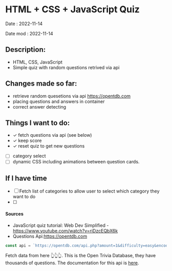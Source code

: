 # HTML + CSS + JavaScript Quiz

Date : 2022-11-14

Date mod : 2022-11-14

## Description:

- HTML, CSS, JavaScript
- Simple quiz with random questions retrived via api

## Changes made so far:

- retrieve random quesetions via api https://opentdb.com
- placing questions and answers in container
- correct answer detecting

## Things I want to do:

- &check; fetch questions via api (see below)
- &check; keep score
- &check; reset quiz to get new questions
- [ ] category select
- [ ] dynamic CSS including animations between question cards.

## If I have time

- [ ] Fetch list of categories to allow user to select which category they want to do
- [ ]

#### Sources

- JavaScript quiz tutorial: Web Dev Simplified - https://www.youtube.com/watch?v=riDzcEQbX6k
- Questions Api:https://opentdb.com

```js
const api = `https://opentdb.com/api.php?amount=1&difficulty=easy&encode=url3986`;
```

Fetch data from here 👆👆👆. This is the Open Trivia Database, they have thousands of questions. The documentation for this api is [here](<[https://opentdb.com/api_config.php](https://opentdb.com/api_config.php)>).
